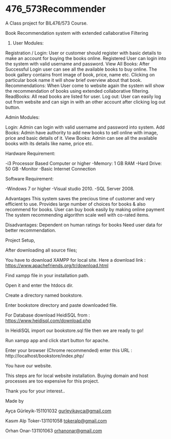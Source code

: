 # 476_573Recommender
A Class project for BIL476/573 Course.

Book Recommendation system with extended callaborative Filtering


1. User Modules:

Registration / Login: User or customer should register with basic details to make an account for buying the books online. Registered User can login into the system with valid username and password.
View All Books: After Successful Login user can see all the available books to buy online. The book gallery contains front image of book, price, name etc. Clicking on particular book name it will show brief overview about that book.
Recommendations: When User come to website again the system will show the recommendation of books using extended collaborative filtering. 
ReadBooks: All  read books are listed for user.
Log out: User can easily log out from website and can sign in with an other account after clicking log out button.


Admin Modules:

Login: Admin can login with valid username and password into system.
Add Books:  Admin have authority to add new books to sell online with image, price and basic details of it.
View Books: Admin can see all the available books with its details like name, price etc.

Hardware Requirement:

-i3 Processor Based Computer or higher
-Memory: 1 GB RAM
-Hard Drive: 50 GB
-Monitor
-Basic Internet Connection


Software Requirement:

-Windows 7 or higher 
-Visual studio 2010.
-SQL Server 2008.


Advantages
This system saves the precious time of customer and very efficient to use.
Provides large number of choices for books & also recommend for books.
User can buy book easily by making online payment
The system recommending algorithm scale well with co-rated items.

Disadvantages:
Dependent on human ratings for books
Need user data for better recommendation.


Project Setup,

After downloading all source files;

You have to download XAMPP for local site. Here a download link : https://www.apachefriends.org/tr/download.html

Find xampp file in your installation path.

Open it and enter the htdocs dir.

Create a directory named bookstore.

Enter bookstore directory and paste downloaded file.

For Database download HeidiSQL from : https://www.heidisql.com/download.php

In HeidiSQL import our bookstore.sql file then we are ready to go!

Run xampp app and click start button for apache.

Enter your browser (Chrome recommended) enter this URL : http://localhost/bookstore/index.php/



You have our website.

This steps are for local website installation. Buying domain and host processes are too expensive for this project.

Thank you for your interest..



Made by 

Ayça Gürleyik-151101032
gurleyikayca@gmail.com

Kasım Alp Toker-131101058
tokeralp@gmail.com

Orhan Onar-131101063
orhanonar@gmail.com
